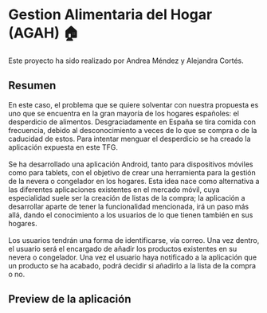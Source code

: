 # Gestion Alimentaria del Hogar (AGAH) 🏠

Este proyecto ha sido realizado por Andrea Méndez y Alejandra Cortés.

## Resumen

<p> En este caso, el problema que se quiere solventar con nuestra propuesta es uno que se encuentra en
la gran mayoría de los hogares españoles: el desperdicio de alimentos. Desgraciadamente en
España se tira comida con frecuencia, debido al desconocimiento a veces de lo que se compra o de la
caducidad de estos. Para intentar menguar el desperdicio se ha creado la aplicación expuesta en este
TFG.
  <br>
  <br>
Se ha desarrollado una aplicación Android, tanto para dispositivos móviles como para tablets, con el
objetivo de crear una herramienta para la gestión de la nevera o congelador en los hogares. Esta idea
nace como alternativa a las diferentes aplicaciones existentes en el mercado móvil, cuya especialidad
suele ser la creación de listas de la compra; la aplicación a desarrollar aparte de tener la funcionalidad
mencionada, irá un paso más allá, dando el conocimiento a los usuarios de lo que tienen también en
sus hogares.
  <br>
  <br>
Los usuarios tendrán una forma de identificarse, vía correo. Una vez dentro, el usuario será el
encargado de añadir los productos existentes en su nevera o congelador. Una vez el usuario haya
notificado a la aplicación que un producto se ha acabado, podrá decidir si añadirlo a la lista de la
compra o no. </p>

## Preview de la aplicación

